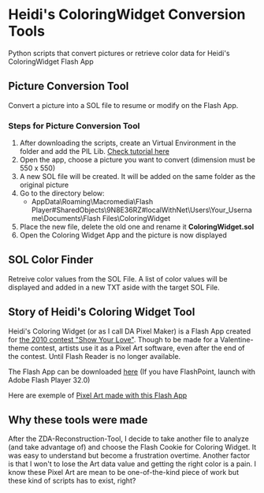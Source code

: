 # Heidi's ColoringWidget Conversion Tools
Python scripts that convert pictures or retrieve color data for Heidi's ColoringWidget Flash App

## Picture Conversion Tool
Convert a picture into a SOL file to resume or modify on the Flash App.

### Steps for Picture Conversion Tool
1. After downloading the scripts, create an Virtual Environment in the folder and add the PIL Lib. [Check tutorial here](https://www.youtube.com/watch?v=IAvAlS0CuxI)
1. Open the app, choose a picture you want to convert (dimension must be 550 x 550)
1. A new SOL file will be created. It will be added on the same folder as the original picture
1. Go to the directory below:
	- AppData\Roaming\Macromedia\Flash Player\#SharedObjects\9N8E36RZ\#localWithNet\Users\Your_Username\Documents\Flash Files\ColoringWidget
1. Place the new file, delete the old one and rename it **ColoringWidget.sol**
1. Open the Coloring Widget App and the picture is now displayed

## SOL Color Finder
Retreive color values from the SOL File. A list of color values will be displayed and added in a new TXT aside with the target SOL File.

## Story of Heidi's Coloring Widget Tool
Heidi's Coloring Widget (or as I call DA Pixel Maker) is a Flash App created for [the 2010 contest "Show Your Love"](https://web.archive.org/web/20121114101333/https://heidi.deviantart.com/journal/Show-the-Love-Valentine-s-Day-Contest-214219090).
Though to be made for a Valentine-theme contest, artists use it as a Pixel Art software, even after the end of the contest. Until Flash Reader is no longer available.

The Flash App can be downloaded [here](http://st.deviantart.com/news/show-the-love/expressinstall.swf) (If you have FlashPoint, launch with Adobe Flash Player 32.0)

Here are exemple of [Pixel Art made with this Flash App](https://web.archive.org/web/20120119161727/http://browse.deviantart.com/contests/2010/showthelove/)

## Why these tools were made
After the ZDA-Reconstruction-Tool, I decide to take another file to analyze (and take advantage of) and choose the Flash Cookie for Coloring Widget. It was easy to understand but become a frustration overtime. Another factor is that I won't to lose the Art data value and getting the right color is a pain.
I know these Pixel Art are mean to be one-of-the-kind piece of work but these kind of scripts has to exist, right?
